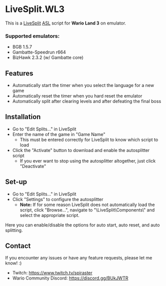 # LiveSplit.WL3
This is a [LiveSplit](http://livesplit.github.io) [ASL](https://github.com/LiveSplit/LiveSplit/blob/master/Documentation/Auto-Splitters.md) script for **Wario Land 3** on emulator.

### Supported emulators:
- BGB 1.5.7
- Gambatte-Speedrun r664
- BizHawk 2.3.2 (w/ Gambatte core)

## Features
- Automatically start the timer when you select the language for a new game
- Automatically reset the timer when you hard reset the emulator
- Automatically split after clearing levels and after defeating the final boss

## Installation
- Go to "Edit Splits..." in LiveSplit
- Enter the name of the game in "Game Name"
    - This must be entered correctly for LiveSplit to know which script to load
- Click the "Activate" button to download and enable the autosplitter script
    - If you ever want to stop using the autosplitter altogether, just click "Deactivate"

## Set-up
- Go to "Edit Splits..." in LiveSplit
- Click "Settings" to configure the autosplitter
    - **Note:** If for some reason LiveSplit does not automatically load the script, click "Browse...", navigate to "\LiveSplit\Components\\" and select the appropriate script.

Here you can enable/disable the options for auto start, auto reset, and auto splitting.

## Contact
If you encounter any issues or have any feature requests, please let me know! :)
- Twitch: https://www.twitch.tv/spiraster
- Wario Community Discord: https://discord.gg/BUkJWTR